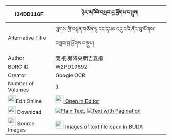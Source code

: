 |I34DD116F|ཉེར་མཁོའི་བསླབ་བྱ་ཕྱོགས་བསྡུས། 
| --- | --- 
|Alternative Title |ལུགས་ཀྱི་བསྟན་བཅོས་ལྷ་དང་དཔལ་འདུ་བའི་ནོར་བུ་སོགས་བསླབ་བྱ་ཕྱོགས་བསྡུས།
|Author| 菊·弥旁降央朗吉嘉措
|BDRC ID | W2PD19892
|Creator | Google OCR
|Number of Volumes| 1
|<img width="25" src="https://img.icons8.com/color/25/000000/edit-property.png">Edit Online| [<img width="25" src="https://avatars.githubusercontent.com/u/45091458?s=200&v=4"> Open in Editor](http://editor.openpecha.org/I34DD116F)
|<img width="25" src="https://img.icons8.com/fluent/48/000000/download-2.png"/>  Download | [![](https://img.icons8.com/color/20/000000/txt.png)Plain Text](https://github.com/Openpecha/I34DD116F/releases/download/v1/nyer_kho_i_labja_cho_plain_I34DD116F.zip), [![](https://img.icons8.com/color/20/000000/txt.png)Text with Pagination](https://github.com/Openpecha/I34DD116F/releases/download/v1/nyer_kho_i_labja_cho_pages_I34DD116F.zip)
|<img width="25" src="https://img.icons8.com/plasticine/100/000000/pictures-folder.png"/>  Source Images | [<img width="25" src="https://library.bdrc.io/icons/BUDA-small.svg"> Images of text file open in BUDA](https://library.bdrc.io/show/bdr:W2PD19892)
